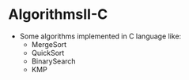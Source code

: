# AlgorithmsII-C
- Some algorithms implemented in C language like:
  - MergeSort
  - QuickSort
  - BinarySearch
  - KMP
  
